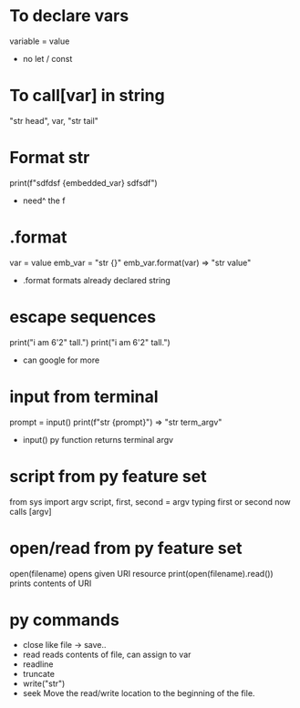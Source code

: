 # To declare vars
  variable = value
  - no let / const

# To call[var] in string
  "str head", var, "str tail"

# Format str
  print(f"sdfdsf {embedded_var} sdfsdf")
  - need^ the f

# .format
  var = value
  emb_var = "str {}"
  emb_var.format(var) => "str value"
  - .format formats already declared string

# escape sequences
  print("i am 6'2\" tall.")
  print("i am 6'2\" tall.")
  - can google for more

# input from terminal
  prompt = input()
  print(f"str {prompt}") => "str term_argv"
  - input() py function returns terminal argv

# script from py feature set
  from sys import argv
  script, first, second = argv
  typing first or second now calls [argv]

# open/read from py feature set
  open(filename) opens given URI resource
  print(open(filename).read()) prints contents of URI

# py commands
  - close
    like file -> save..
  - read
    reads contents of file, can assign to var
  - readline
  - truncate
  - write("str")
  - seek
    Move the read/write location to the beginning of the file.

